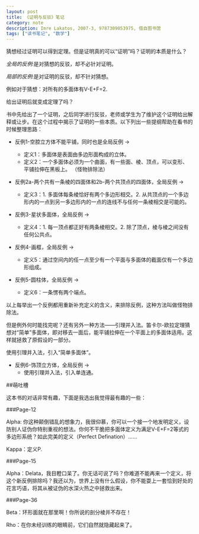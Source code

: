 ```yaml
---
layout: post
title: 《证明与反驳》笔记
category: note
description: Imre Lakatos, 2007-3, 9787309053975, 借自图书馆
tags: ["读书笔记", "数学"]
---
```


猜想经过证明可以得到定理。但是证明真的可以“证明”吗？证明的本质是什么？

*全局的反例*:是对猜想的反驳，却不必针对证明。

*局部的反例*:是对证明的反驳，却不针对猜想。

例如对于猜想：对所有的多面体有V-E+F=2.

给出证明后就变成定理了吗？

书中先给出了一个证明，之后同学进行反驳，老师或学生为了维护这个证明给出解释或让步。在这个过程中揭示了证明的一些本质。以下列出一些提纲帮助在看书的时候整理思路：

- 反例1-空腔立方体不能平铺，同时也是全局反例 -> 
    - 定义1：多面体是表面由多边形面构成的立体。
    - 定义2：一个多面体必须为一个曲面，有一些面、棱、顶点，可以变形、平铺拉伸在黑板上。
    （怪物排除法）
    
- 反例2a-两个共有一条棱的四面体和2b-两个共顶点的四面体，全局反例 ->
    - 定义3：1. 多面体每条棱恰好有两个多边形相交。2. 从共顶点的一个多边形内的一点到另一多边形内的一点的连线不与任何一条棱相交是可能的。
    
- 反例3-星状多面体，全局反例 ->
    - 定义4：1. 每一顶点都正好有两条棱相交。2. 除了顶点，棱与棱之间没有任何公共点。

- 反例4-画框，全局反例 ->
    - 定义5：通过空间内的任一点至少有一个平面与多面体的截面仅有一个多边形组成。
    
- 反例5-圆柱体，全局反例 ->
    - 定义6：一条愣有两个端点。
    
以上每举出一个反例都用重新补充定义的含义，来排除反例，这种方法叫做怪物排除法。

但是例外何时能找完呢？还有另外一种方法——引理并入法。笛卡尔-欧拉定理猜想对“简单”多面体，即对移去一面后，能平铺拉伸在一个平面上的多面体适用。这样就拯救了原假设的一部分。

使用引理并入法，引入“简单多面体”。

- 反例6-饰顶立方体，全局反例 ->
    - 使用引理并入法，引入单连通。



##萌吐槽

这本书的对话非常有趣，下面是我选出我觉得最有趣的一些：

###Page-12

Alpha: 你这种颠倒错乱的想象力，我很仰慕，你可以一个接一个地发明定义，设防别人证伪你特别重视的想法。你何不干脆把多面体定义为满足V-E+F=2等式的多边形系统？如此完美的定义（Perfect Defination）……

Kappa：定义P.

###Page-15

Alpha：Delata，我目瞪口呆了。你无话可说了吗？你难道不能再来一个定义，将这个新反例排除吗？我还以为，世界上没有什么假设，你不能耍上一套恰到好处的花言巧语，将其从被证伪的水深火热之中拯救出来。

###Page-36

Beta：环形面就在那里啊！你所说的剖分棱并不存在！

Rho：在你未经训练的眼睛前，它们自然就隐藏起来了。


